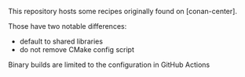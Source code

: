 This repository hosts some recipes originally found on [conan-center].

Those have two notable differences:
- default to shared libraries
- do not remove CMake config script

Binary builds are limited to the configuration in GitHub Actions
